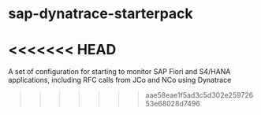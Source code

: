 # sap-dynatrace-starterpack
<<<<<<< HEAD
=======
A set of configuration for starting to monitor SAP Fiori and S4/HANA applications, including RFC calls from JCo and NCo using Dynatrace
>>>>>>> aae58eae1f5ad3c5d302e25972653e68028d7496
